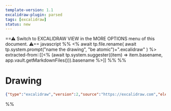 ```yaml
---
template-version: 1.1
excalidraw-plugin: parsed
tags: [excalidraw]
status: new
---
```

==⚠  Switch to EXCALIDRAW VIEW in the MORE OPTIONS menu of this document. ⚠==
javascript
%%
<% await tp.file.rename( await tp.system.prompt("name the drawing", "be atomic")+".excalidraw" ) %>
extracted-from::[[<% (await tp.system.suggester((item) => item.basename, app.vault.getMarkdownFiles())).basename %>]]
%%
%%
# Drawing
```json
{"type":"excalidraw","version":2,"source":"https://excalidraw.com","elements":[],"appState":{"theme":"light","gridSize":null,"viewBackgroundColor":"black"}}
```
%%